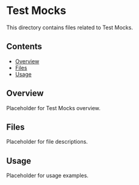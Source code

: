 # Test Mocks

This directory contains files related to Test Mocks.

## Contents

- [Overview](#overview)
- [Files](#files)
- [Usage](#usage)

## Overview

Placeholder for Test Mocks overview.

## Files

Placeholder for file descriptions.

## Usage

Placeholder for usage examples.
